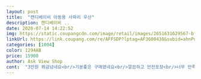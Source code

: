 ```yaml
---
layout: post 
title:  "캔디베이비 아동용 사파리 우산" 
description: 캔디베이비 ..
date: 2020-07-14 14:22:52 
img: https://static.coupangcdn.com/image/retail/images/2651631629567-bf337832-2e42-47cf-8164-4ddff6e682fc.jpg 
linkUrl: https://link.coupang.com/re/AFFSDP?lptag=AF3600438&subid=ahnPublicAsk&pageKey=25500076&itemId=99211936&vendorItemId=3981706800&traceid=V0-113-882e8b1ab8e46e13 
categories: [1004] 
color: 1294AB 
price: 15900 
author: Ask View Shop 
cont:  "3만원 쬐금넘네요<br/>기분좋은 구매였네요<br/>깔끔하고 안전포장<br/>너무 만족스럽습니다<br/>디자인 대만족<br/>무리하지않은 금액으로<br/>비옷은 너무너무너무 귀여워요 그런데 우산은 내구성이 좀 떨어져요<br/>빠른배송<br/>성인 우비도  노란색<br/>써비스로 넣어주시고 감사합니다ㅎㅎ<br/>아기들은 우산을 앞으로 쓰면서 가고 막 맘대로 들고 다니니까 투명창이 있는 우산이 좋을 거 같더라고요.<br/><br/>아이가들기 우선가볍습니다 굿!<br/>아이의 부주의로 갖고 놀다가 우산대를 부러트려서 사용도 못 하고 버렸어요ㅠㅠ<br/>여동생것도 주문하려고합니다<br/>이렇게 이쁘게 입힐수있으니<br/>이름표 택도있고요<br/>일단 집에 막 쓰는 우산으로 연습 시키고 담에 다시 사줘야 겠어요ㅠ<br/>장화 우산 우비세트 구매하였는대<br/>전체적으로 흠잡을때 없는 제품<br/>큰힘없이도 접었다 폈다 쉽고요<br/>튼튼해보여요<br/>" 
---
```

